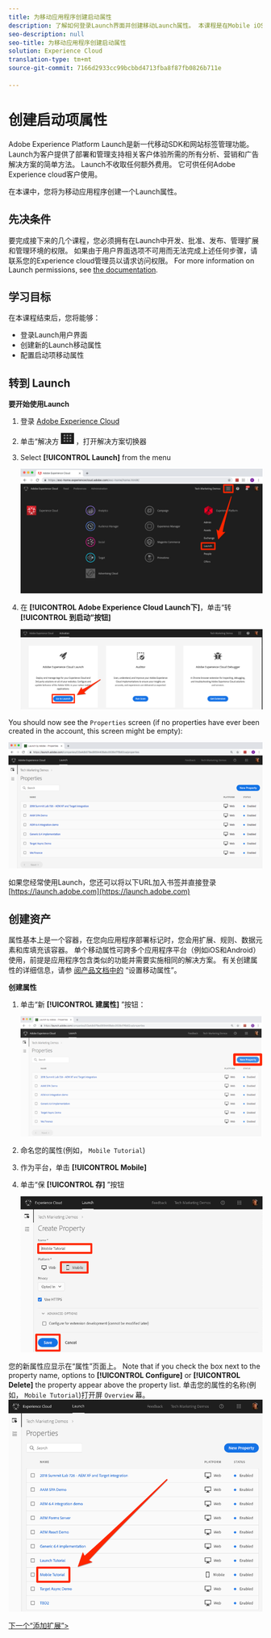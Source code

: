 ```yaml
---
title: 为移动应用程序创建启动属性
description: 了解如何登录Launch界面并创建移动Launch属性。 本课程是在Mobile iOS Objective-C应用程序中实施Experience cloud的一部分。
seo-description: null
seo-title: 为移动应用程序创建启动属性
solution: Experience Cloud
translation-type: tm+mt
source-git-commit: 7166d2933cc99bcbbd4713fba8f87fb0826b711e

---
```



# 创建启动项属性

Adobe Experience Platform Launch是新一代移动SDK和网站标签管理功能。 Launch为客户提供了部署和管理支持相关客户体验所需的所有分析、营销和广告解决方案的简单方法。 Launch不收取任何额外费用。 它可供任何Adobe Experience cloud客户使用。

在本课中，您将为移动应用程序创建一个Launch属性。

## 先决条件

要完成接下来的几个课程，您必须拥有在Launch中开发、批准、发布、管理扩展和管理环境的权限。 如果由于用户界面选项不可用而无法完成上述任何步骤，请联系您的Experience cloud管理员以请求访问权限。 For more information on Launch permissions, see [the documentation](https://docs.adobe.com/content/help/en/launch/using/reference/admin/user-permissions.html).

## 学习目标

在本课程结束后，您将能够：

* 登录Launch用户界面
* 创建新的Launch移动属性
* 配置启动项移动属性

## 转到 Launch

**要开始使用Launch**

1. 登录 [Adobe Experience Cloud](https://experiencecloud.adobe.com)

1. 单击“解决方 ![案切换器”图标](images/mobile-launch-solutionSwitcher.png) ，打开解决方案切换器

1. Select **[!UICONTROL Launch]** from the menu

   ![使用图标打开解决方案切换器，然后单击激活](images/mobile-launch-solutionSwitcherActivation.png)

1. 在 **[!UICONTROL Adobe Experience Cloud Launch下]**，单击“转 **[!UICONTROL 到启动”按钮]**

   ![单击“启动”按钮](images/mobile-launch-goToLaunch.png)

You should now see the `Properties` screen (if no properties have ever been created in the account, this screen might be empty):

![属性屏幕](images/mobile-launch-propertiesScreen.png)

如果您经常使用Launch，您还可以将以下URL加入书签并直接登录 [https://launch.adobe.com](https://launch.adobe.com)

## 创建资产

属性基本上是一个容器，在您向应用程序部署标记时，您会用扩展、规则、数据元素和库填充该容器。 单个移动属性可跨多个应用程序平台（例如iOS和Android）使用，前提是应用程序包含类似的功能并需要实施相同的解决方案。  有关创建属性的详细信息，请参 [阅产品文档中的](https://aep-sdks.gitbook.io/docs/getting-started/create-a-mobile-property) “设置移动属性”。

**创建属性**

1. 单击“新 **[!UICONTROL 建属性]** ”按钮：

   ![单击“新建属性”](images/mobile-launch-addNewProperty.png)

1. 命名您的属性(例如， `Mobile Tutorial`)
1. 作为平台，单击 **[!UICONTROL Mobile]**
1. 单击“保 **[!UICONTROL 存]** ”按钮

   ![创建新属性](images/mobile-launch-newProperty.png)

您的新属性应显示在“属性”页面上。 Note that if you check the box next to the property name, options to **[!UICONTROL Configure]** or **[!UICONTROL Delete]** the property appear above the property list. 单击您的属性的名称(例如， `Mobile Tutorial`)打开屏 `Overview` 幕。
![单击属性的名称以将其打开](images/mobile-launch-openProperty.png)

[下一个“添加扩展”&gt;](launch-add-extensions.md)
